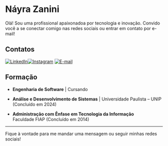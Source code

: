 # Náyra Zanini

Olá! Sou uma profissional apaixonadoa por tecnologia e inovação. Convido você a se conectar comigo nas redes sociais ou entrar em contato por e-mail!

## Contatos

[![LinkedIn](https://img.shields.io/badge/LinkedIn-0077B5?style=for-the-badge&logo=linkedin&logoColor=white)](https://www.linkedin.com/in/nayra-zanini)[![Instagram](https://img.shields.io/badge/-Instagram-%23E4405F?style=for-the-badge&logo=instagram&logoColor=white)](https://www.instagram.com/nazanini_/) [![E-mail](https://img.shields.io/badge/-Email-000?style=for-the-badge&logo=microsoft-outlook&logoColor=007BFF)](mailto:zanini.n@outlook.com.br)

## Formação

- **Engenharia de Software** | Cursando

- **Análise e Desenvolvimento de Sistemas** | 
  Universidade Paulista – UNIP (Concluído em 2024)

- **Administração com Ênfase em Tecnologia da Informação**  
  Faculdade FIAP (Concluído em 2014)

---

Fique à vontade para me mandar uma mensagem ou seguir minhas redes sociais!